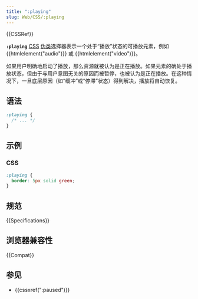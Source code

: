 ```yaml
---
title: ":playing"
slug: Web/CSS/:playing
---
```


{{CSSRef}}

**`:playing`** [CSS](/zh-CN/docs/Web/CSS) [伪类](/zh-CN/docs/Web/CSS/Pseudo-classes)选择器表示一个处于“播放”状态的可播放元素，例如 {{htmlelement("audio")}} 或 {{htmlelement("video")}}。

如果用户明确地启动了播放，那么资源就被认为是正在播放。如果元素的确处于播放状态，但由于与用户意图无关的原因而被暂停，也被认为是正在播放。在这种情况下，一旦底层原因（如“缓冲”或“停滞”状态）得到解决，播放将自动恢复。

## 语法

```css
:playing {
  /* ... */
}
```

## 示例

### CSS

```css
:playing {
  border: 5px solid green;
}
```

## 规范

{{Specifications}}

## 浏览器兼容性

{{Compat}}

## 参见

- {{cssxref(":paused")}}
